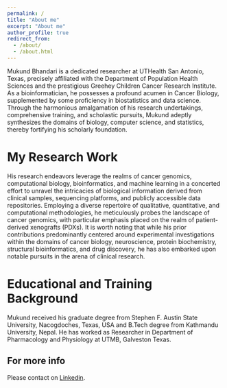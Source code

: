 ```yaml
---
permalink: /
title: "About me"
excerpt: "About me"
author_profile: true
redirect_from:
  - /about/
  - /about.html
---
```


Mukund Bhandari is a dedicated researcher at UTHealth San Antonio, Texas, precisely affiliated with the Department of Population Health Sciences and the prestigious Greehey Children Cancer Research Institute. As a bioinformatician, he possesses a profound acumen in Cancer Biology, supplemented by some proficiency in biostatistics and data science. Through the harmonious amalgamation of his research undertakings, comprehensive training, and scholastic pursuits, Mukund adeptly synthesizes the domains of biology, computer science, and statistics, thereby fortifying his scholarly foundation.

My Research Work
======
His research endeavors leverage the realms of cancer genomics, computational biology, bioinformatics, and machine learning in a concerted effort to unravel the intricacies of biological information derived from clinical samples, sequencing platforms, and publicly accessible data repositories. Employing a diverse repertoire of qualitative, quantitative, and computational methodologies, he meticulously probes the landscape of cancer genomics, with particular emphasis placed on the realm of patient-derived xenografts (PDXs). It is worth noting that while his prior contributions predominantly centered around experimental investigations within the domains of cancer biology, neuroscience, protein biochemistry, structural bioinformatics, and drug discovery, he has also embarked upon notable pursuits in the arena of clinical research.

Educational and Training Background
======

Mukund received his graduate degree from Stephen F. Austin State University, Nacogdoches, Texas, USA and B.Tech degree from Kathmandu University, Nepal. He has worked as Researcher in Department of Pharmacology and Physiology at UTMB, Galveston Texas.

For more info
------
Please contact on [Linkedin](https://www.linkedin.com/in/mukundbhandari/).
